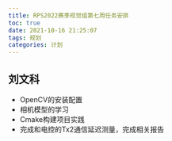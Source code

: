 ```yaml
---
title: RPS2022赛季视觉组第七周任务安排
toc: true
date: 2021-10-16 21:25:07
tags: 规划
categories: 计划
---
```


## 刘文科

- OpenCV的安装配置
- 相机模型的学习
- Cmake构建项目实践
- 完成和电控的Tx2通信延迟测量，完成相关报告

